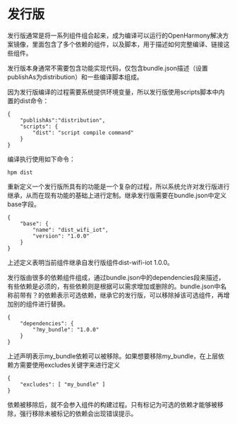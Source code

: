 # 发行版<a name="ZH-CN_TOPIC_0000001051770842"></a>

发行版通常是将一系列组件组合起来，成为编译可以运行的OpenHarmony解决方案镜像，里面包含了多个依赖的组件，以及脚本，用于描述如何完整编译、链接这些组件。

发行版本身通常不需要包含功能实现代码，仅包含bundle.json描述（设置publishAs为distribution）和一些编译脚本组成。

因为发行版编译的过程需要系统提供环境变量，所以发行版使用scripts脚本中内置的dist命令：

```
{
    "publishAs":"distribution",
    "scripts": {
        "dist": "script compile command"
    }
}
```

编译执行使用如下命令：

```
hpm dist 
```

重新定义一个发行版所具有的功能是一个复杂的过程，所以系统允许对发行版进行继承，从而在现有功能的基础上进行定制。继承发行版需要在bundle.json中定义base字段。

```
{
    "base": {
        "name": "dist_wifi_iot",
        "version": "1.0.0"
    }
}
```

上述定义表明当前组件继承自发行版组件dist-wifi-iot 1.0.0。

发行版由很多的依赖组件组成，通过bundle.json中的dependencies段来描述，有些依赖是必须的，有些依赖则是根据可以需求增加或删除的。bundle.json中名称前带有？的依赖表示可选依赖，继承它的发行版，可以移除掉该可选组件，再增加别的组件进行替换。

```
{
    "dependencies": {
        "?my_bundle": "1.0.0"
    }
}
```

上述声明表示my\_bundle依赖可以被移除。如果想要移除my\_bundle，在上层依赖方需要使用excludes关键字来进行定义

```
{
    "excludes": [ "my_bundle" ]
}
```

依赖被移除后，就不会参入组件的构建过程。只有标记为可选的依赖才能够被移除，强行移除未被标记的依赖会出现错误提示。

